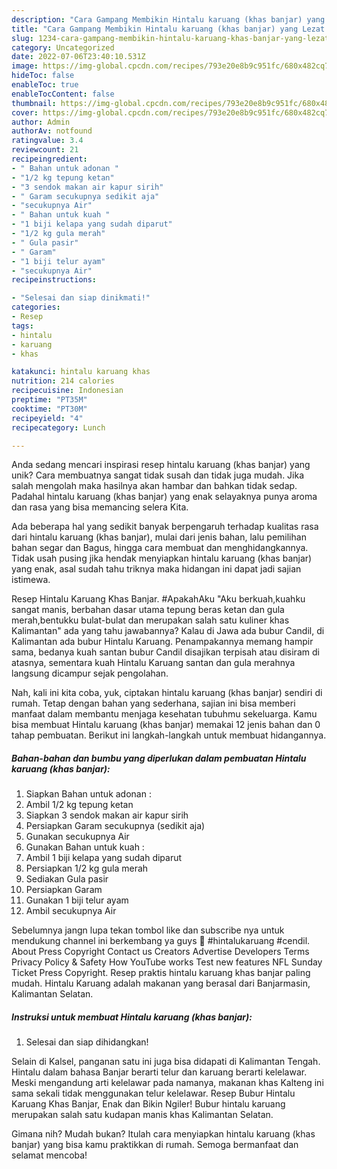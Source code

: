 ```yaml
---
description: "Cara Gampang Membikin Hintalu karuang (khas banjar) yang Lezat Sekali"
title: "Cara Gampang Membikin Hintalu karuang (khas banjar) yang Lezat Sekali"
slug: 1234-cara-gampang-membikin-hintalu-karuang-khas-banjar-yang-lezat-sekali
category: Uncategorized
date: 2022-07-06T23:40:10.531Z
image: https://img-global.cpcdn.com/recipes/793e20e8b9c951fc/680x482cq70/hintalu-karuang-khas-banjar-foto-resep-utama.jpg
hideToc: false
enableToc: true
enableTocContent: false
thumbnail: https://img-global.cpcdn.com/recipes/793e20e8b9c951fc/680x482cq70/hintalu-karuang-khas-banjar-foto-resep-utama.jpg
cover: https://img-global.cpcdn.com/recipes/793e20e8b9c951fc/680x482cq70/hintalu-karuang-khas-banjar-foto-resep-utama.jpg
author: Admin
authorAv: notfound
ratingvalue: 3.4
reviewcount: 21
recipeingredient:
- " Bahan untuk adonan "
- "1/2 kg tepung ketan"
- "3 sendok makan air kapur sirih"
- " Garam secukupnya sedikit aja"
- "secukupnya Air"
- " Bahan untuk kuah "
- "1 biji kelapa yang sudah diparut"
- "1/2 kg gula merah"
- " Gula pasir"
- " Garam"
- "1 biji telur ayam"
- "secukupnya Air"
recipeinstructions:

- "Selesai dan siap dinikmati!"
categories:
- Resep
tags:
- hintalu
- karuang
- khas

katakunci: hintalu karuang khas 
nutrition: 214 calories
recipecuisine: Indonesian
preptime: "PT35M"
cooktime: "PT30M"
recipeyield: "4"
recipecategory: Lunch

---
```





Anda sedang mencari inspirasi resep hintalu karuang (khas banjar) yang unik? Cara membuatnya sangat tidak susah dan tidak juga mudah. Jika salah mengolah maka hasilnya akan hambar dan bahkan tidak sedap. Padahal hintalu karuang (khas banjar) yang enak selayaknya punya aroma dan rasa yang bisa memancing selera Kita.





Ada beberapa hal yang sedikit banyak berpengaruh terhadap kualitas rasa dari hintalu karuang (khas banjar), mulai dari jenis bahan, lalu pemilihan bahan segar dan Bagus, hingga cara membuat dan menghidangkannya. Tidak usah pusing jika hendak menyiapkan hintalu karuang (khas banjar) yang enak,      asal sudah tahu triknya maka hidangan ini dapat jadi sajian istimewa.














Resep Hintalu Karuang Khas Banjar. #ApakahAku &#34;Aku berkuah,kuahku sangat manis, berbahan dasar utama tepung beras ketan dan gula merah,bentukku bulat-bulat dan merupakan salah satu kuliner khas Kalimantan&#34; ada yang tahu jawabannya? Kalau di Jawa ada bubur Candil, di Kalimantan ada bubur Hintalu Karuang. Penampakannya memang hampir sama, bedanya kuah santan bubur Candil disajikan terpisah atau disiram di atasnya, sementara kuah Hintalu Karuang santan dan gula merahnya langsung dicampur sejak pengolahan.






Nah, kali ini kita coba, yuk, ciptakan hintalu karuang (khas banjar) sendiri di rumah. Tetap dengan bahan yang sederhana, sajian ini bisa memberi manfaat dalam membantu menjaga kesehatan tubuhmu sekeluarga. Kamu bisa membuat Hintalu karuang (khas banjar) memakai 12 jenis bahan dan 0 tahap pembuatan. Berikut ini langkah-langkah untuk membuat hidangannya.

<!--inarticleads1-->

##### Bahan-bahan dan bumbu yang diperlukan dalam pembuatan Hintalu karuang (khas banjar):

1. Siapkan  Bahan untuk adonan :
1. Ambil 1/2 kg tepung ketan
1. Siapkan 3 sendok makan air kapur sirih
1. Persiapkan  Garam secukupnya (sedikit aja)
1. Gunakan secukupnya Air
1. Gunakan  Bahan untuk kuah :
1. Ambil 1 biji kelapa yang sudah diparut
1. Persiapkan 1/2 kg gula merah
1. Sediakan  Gula pasir
1. Persiapkan  Garam
1. Gunakan 1 biji telur ayam
1. Ambil secukupnya Air


Sebelumnya jangn lupa tekan tombol like dan subscribe nya untuk mendukung channel ini berkembang ya guys 🤗 #hintalukaruang #cendil. About Press Copyright Contact us Creators Advertise Developers Terms Privacy Policy &amp; Safety How YouTube works Test new features NFL Sunday Ticket Press Copyright. Resep praktis hintalu karuang khas banjar paling mudah. Hintalu Karuang adalah makanan yang berasal dari Banjarmasin, Kalimantan Selatan. 

<!--inarticleads2-->

##### Instruksi untuk membuat Hintalu karuang (khas banjar):


1. Selesai dan siap dihidangkan!

Selain di Kalsel, panganan satu ini juga bisa didapati di Kalimantan Tengah. Hintalu dalam bahasa Banjar berarti telur dan karuang berarti kelelawar. Meski mengandung arti kelelawar pada namanya, makanan khas Kalteng ini sama sekali tidak menggunakan telur kelelawar. Resep Bubur Hintalu Karuang Khas Banjar, Enak dan Bikin Ngiler! Bubur hintalu karuang merupakan salah satu kudapan manis khas Kalimantan Selatan. 

Gimana nih? Mudah bukan? Itulah cara menyiapkan hintalu karuang (khas banjar) yang bisa kamu praktikkan di rumah. Semoga bermanfaat dan selamat mencoba!
